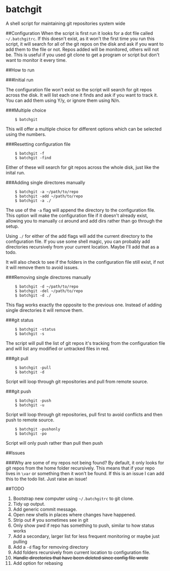 batchgit
========

A shell script for maintaining git repositories system wide

##Configuration
When the script is first run it looks for a dot file called `~/.batchgitrc`. If this doesn't exist, as it won't the first time you run this script, it will search for all of the git repos on the disk and ask if you want to add them to the file or not. Repos added will be monitored, others will not be. This is useful if you used git clone to get a program or script but don't want to monitor it every time.

##How to run

###Initial run

The configuration file won't exist so the script will search for git repos across the disk. It will list each one it finds and ask if you want to track it. You can add them using Y/y, or ignore them using N/n.

###Multiple choice

        $ batchgit

This will offer a multiple choice for different options which can be selected using the numbers.

###Resetting configuration file

        $ batchgit -f
        $ batchgit -find

Either of these will search for git repos across the whole disk, just like the inital run.

###Adding single directores manually

        $ batchgit -a ~/path/to/repo
        $ batchgit -add ~/path/to/repo
        $ batchgit -a ./

The use of the `-a` flag will append the directory to the configuration file. This option will make the configuration file if it doesn't already exist, allowing you to manually `cd` around and add dirs rather than go through the setup. 

Using `./` for either of the add flags will add the current directory to the configuration file. If you use some shell magic, you can probably add directories recursively from your current location. Maybe I'll add that as a todo.

It will also check to see if the folders in the configuration file still exist, if not it will remove them to avoid issues. 

###Removing single directores manually

        $ batchgit -d ~/path/to/repo
        $ batchgit -del ~/path/to/repo
        $ batchgit -d ./

This flag works exactly the opposite to the previous one. Instead of adding single directories it will remove them. 

###git status

        $ batchgit -status
        $ batchgit -s

The script will pull the list of git repos it's tracking from the configuration file and will list any modified or untracked files in red.

###git pull

        $ batchgit -pull
        $ batchgit -d

Script will loop through git repositories and pull from remote source.

###git push

        $ batchgit -push
        $ batchgit -u

Script will loop through git repositories, pull first to avoid conflicts and then push to remote source.

        $ batchgit -pushonly
        $ batchgit -po
        
Script will only push rather than pull then push

##Issues

###Why are some of my repos not being found?
By default, it only looks for git repos from the home folder recursively. This means that if your repo lives in `\var` or something then it won't be found. If this is an issue I can add this to the todo list. Just raise an issue!

##TODO
1. Bootstrap new computer using `~/.batchgitrc` to git clone.
2. Tidy up output.
3. Add generic commit message.
4. Open new shells in places where changes have happened.
5. Strip out # you sometimes see in git
6. Only show pwd if repo has something to push, similar to how status works
7. Add a secondary, larger list for less frequent monitoring or maybe just pulling
8. Add a `-d` flag for removing directory
9. Add folders recursively from current location to configuration file.
10. ~~Handle directories that have been deleted since config file wrote~~
11. Add option for rebasing
